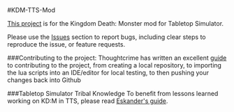 #KDM-TTS-Mod

[This project](https://github.com/KDM-TTS/KDM-TTS-Mod/wiki) is for the Kingdom Death: Monster mod for Tabletop Simulator.

Please use the [Issues](https://github.com/KDM-TTS/KDM-TTS-Mod/issues/) section to report bugs, including clear steps to reproduce the issue, or feature requests.

###Contributing to the project:
Thoughtcrime has written an excellent [guide](https://github.com/KDM-TTS/KDM-TTS-Mod/wiki/TC's-Guide-to-Contributing-to-KD:M-TTS/) to contributing to the project, from creating a local repository, to importing the lua scripts into an IDE/editor for local testing, to then pushing your changes back into Github

###Tabletop Simulator Tribal Knowledge
To benefit from lessons learned working on KD:M in TTS, please read [Eskander's guide](https://github.com/KDM-TTS/KDM-TTS-Mod/wiki/TTS-interactions-with-KD:M,-Tribal-Knowledge/).
